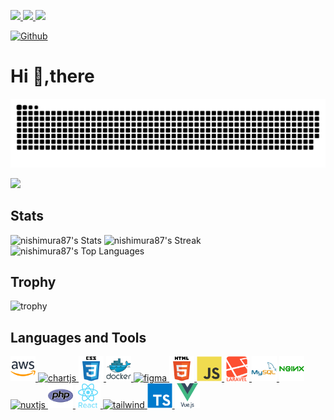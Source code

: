 <p align="left">
  <a href="https://github.com/nishimura87">
    <img height="20" src="https://komarev.com/ghpvc/?username=nishimura87" />
  </a>
  <a href="https://github.com/nishimura87">
    <img height="20" src="https://img.shields.io/github/followers/nishimura87?label=follow&logo=github&style=flat" />
  </a>
  <a href="http://qiita.com/nishimura87">
    <img height="20" src="https://qiita-badge.apiapi.app/s/nishimura87/posts.svg" />
  </a>
<!--   <a href="http://qiita.com/nishimura87">
    <img height="20" src="https://qiita-badge.apiapi.app/s/nishimura87/contributions.svg" />
  </a>
  <a href="https://zenn.dev/nishimura87">
    <img height="20" src="https://badgen.org/img/zenn/nishimura87/articles?style=plastic" />
  </a> -->
</p>

[![Github](https://img.shields.io/badge/--FFFFFF?style=social&logo=github&label=Follow%20nishimura87)](https://github.com/nishimura87)

<h1>Hi 👋,there</h1>

![](https://raw.githubusercontent.com/nishimura87/nishimura87/output/github-contribution-grid-snake.svg)

![](https://github-profile-summary-cards.vercel.app/api/cards/profile-details?username=nishimura87&theme=2077)
  
## Stats

![nishimura87's Stats](https://github-readme-stats.vercel.app/api?username=nishimura87&theme=bear&show_icons=true&hide_border=true&count_private=true)
![nishimura87's Streak](https://github-readme-streak-stats.herokuapp.com/?user=nishimura87&theme=bear&hide_border=true)
![nishimura87's Top Languages](https://github-readme-stats.vercel.app/api/top-langs/?username=nishimura87&theme=bear&show_icons=true&hide_border=true&layout=compact)

## Trophy
![trophy](https://github-profile-trophy.vercel.app/?username=nishimura87&theme=tokyonight)

## Languages and Tools
<p align="left"> <a href="https://aws.amazon.com" target="_blank" rel="noreferrer"> <img src="https://raw.githubusercontent.com/devicons/devicon/master/icons/amazonwebservices/amazonwebservices-original-wordmark.svg" alt="aws" width="40" height="40"/> </a> <a href="https://www.chartjs.org" target="_blank" rel="noreferrer"> <img src="https://www.chartjs.org/media/logo-title.svg" alt="chartjs" width="40" height="40"/> </a> <a href="https://www.w3schools.com/css/" target="_blank" rel="noreferrer"> <img src="https://raw.githubusercontent.com/devicons/devicon/master/icons/css3/css3-original-wordmark.svg" alt="css3" width="40" height="40"/> </a> <a href="https://www.docker.com/" target="_blank" rel="noreferrer"> <img src="https://raw.githubusercontent.com/devicons/devicon/master/icons/docker/docker-original-wordmark.svg" alt="docker" width="40" height="40"/> </a> <a href="https://www.figma.com/" target="_blank" rel="noreferrer"> <img src="https://www.vectorlogo.zone/logos/figma/figma-icon.svg" alt="figma" width="40" height="40"/> </a> <a href="https://www.w3.org/html/" target="_blank" rel="noreferrer"> <img src="https://raw.githubusercontent.com/devicons/devicon/master/icons/html5/html5-original-wordmark.svg" alt="html5" width="40" height="40"/> </a> <a href="https://developer.mozilla.org/en-US/docs/Web/JavaScript" target="_blank" rel="noreferrer"> <img src="https://raw.githubusercontent.com/devicons/devicon/master/icons/javascript/javascript-original.svg" alt="javascript" width="40" height="40"/> </a> <a href="https://laravel.com/" target="_blank" rel="noreferrer"> <img src="https://raw.githubusercontent.com/devicons/devicon/master/icons/laravel/laravel-plain-wordmark.svg" alt="laravel" width="40" height="40"/> </a> <a href="https://www.mysql.com/" target="_blank" rel="noreferrer"> <img src="https://raw.githubusercontent.com/devicons/devicon/master/icons/mysql/mysql-original-wordmark.svg" alt="mysql" width="40" height="40"/> </a> <a href="https://www.nginx.com" target="_blank" rel="noreferrer"> <img src="https://raw.githubusercontent.com/devicons/devicon/master/icons/nginx/nginx-original.svg" alt="nginx" width="40" height="40"/> </a> <a href="https://nuxtjs.org/" target="_blank" rel="noreferrer"> <img src="https://www.vectorlogo.zone/logos/nuxtjs/nuxtjs-icon.svg" alt="nuxtjs" width="40" height="40"/> </a> <a href="https://www.php.net" target="_blank" rel="noreferrer"> <img src="https://raw.githubusercontent.com/devicons/devicon/master/icons/php/php-original.svg" alt="php" width="40" height="40"/> </a> <a href="https://reactjs.org/" target="_blank" rel="noreferrer"> <img src="https://raw.githubusercontent.com/devicons/devicon/master/icons/react/react-original-wordmark.svg" alt="react" width="40" height="40"/> </a> <a href="https://tailwindcss.com/" target="_blank" rel="noreferrer"> <img src="https://www.vectorlogo.zone/logos/tailwindcss/tailwindcss-icon.svg" alt="tailwind" width="40" height="40"/> </a> <a href="https://www.typescriptlang.org/" target="_blank" rel="noreferrer"> <img src="https://raw.githubusercontent.com/devicons/devicon/master/icons/typescript/typescript-original.svg" alt="typescript" width="40" height="40"/> </a> <a href="https://vuejs.org/" target="_blank" rel="noreferrer"> <img src="https://raw.githubusercontent.com/devicons/devicon/master/icons/vuejs/vuejs-original-wordmark.svg" alt="vuejs" width="40" height="40"/> </a> </p>




